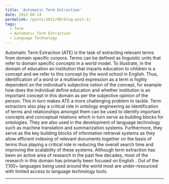 ```yaml
---
title: 'Automatic Term Extraction'
date: 2012-08-14
permalink: /posts/2012/08/blog-post-1/
tags:
  - Term
  - Automatic Term Extraction
  - Language Technology
---
```


Automatic Term Extraction (ATE) is the task of extracting relevant terms from domain specific corpora. Terms can be defined as linguistic units that refer to domain specific concepts in a world model. To illustrate, in the domain of education an institution that imparts education to children is a concept and we refer to this concept by the word school in English. Thus, identification of a word or a multiword expression as a term is highly dependent on the individual’s subjective notion of the concept, for example how does the individual define education and whether institution is an important concept in this domain as per the subjective opinion of the person. This in turn makes ATE a more challenging problem to tackle. Term extractors also play a critical role in ontology engineering as identification of terms and relationships amongst them can be used to identify important concepts and conceptual relations which in turn serve as building blocks for ontologies. They are also used in the development of language technology such as machine translation and summarization systems. Furthermore, they serve as the key building blocks of information retrieval systems as they allow eﬀicient indexing of relevant documents together on the basis of terms thus playing a critical role in reducing the overall search time and improving the scalability of these systems. Although term extraction has been an active area of research in the past few decades, most of the research in this domain has primarily been focused on English . Out of the 7,100+ languages being used around the world most are under-resourced with limited access to language technology tools.

------
